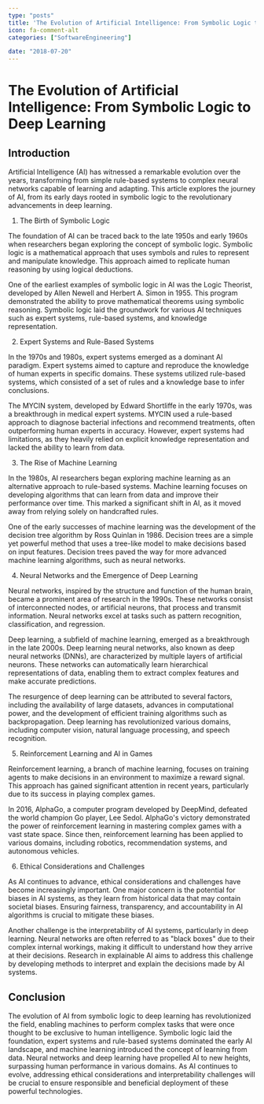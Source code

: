 ```yaml
---
type: "posts"
title: 'The Evolution of Artificial Intelligence: From Symbolic Logic to Deep Learning'
icon: fa-comment-alt
categories: ["SoftwareEngineering"]

date: "2018-07-20"
---
```




# The Evolution of Artificial Intelligence: From Symbolic Logic to Deep Learning

## Introduction

Artificial Intelligence (AI) has witnessed a remarkable evolution over the years, transforming from simple rule-based systems to complex neural networks capable of learning and adapting. This article explores the journey of AI, from its early days rooted in symbolic logic to the revolutionary advancements in deep learning.

1. The Birth of Symbolic Logic

The foundation of AI can be traced back to the late 1950s and early 1960s when researchers began exploring the concept of symbolic logic. Symbolic logic is a mathematical approach that uses symbols and rules to represent and manipulate knowledge. This approach aimed to replicate human reasoning by using logical deductions.

One of the earliest examples of symbolic logic in AI was the Logic Theorist, developed by Allen Newell and Herbert A. Simon in 1955. This program demonstrated the ability to prove mathematical theorems using symbolic reasoning. Symbolic logic laid the groundwork for various AI techniques such as expert systems, rule-based systems, and knowledge representation.

2. Expert Systems and Rule-Based Systems

In the 1970s and 1980s, expert systems emerged as a dominant AI paradigm. Expert systems aimed to capture and reproduce the knowledge of human experts in specific domains. These systems utilized rule-based systems, which consisted of a set of rules and a knowledge base to infer conclusions.

The MYCIN system, developed by Edward Shortliffe in the early 1970s, was a breakthrough in medical expert systems. MYCIN used a rule-based approach to diagnose bacterial infections and recommend treatments, often outperforming human experts in accuracy. However, expert systems had limitations, as they heavily relied on explicit knowledge representation and lacked the ability to learn from data.

3. The Rise of Machine Learning

In the 1980s, AI researchers began exploring machine learning as an alternative approach to rule-based systems. Machine learning focuses on developing algorithms that can learn from data and improve their performance over time. This marked a significant shift in AI, as it moved away from relying solely on handcrafted rules.

One of the early successes of machine learning was the development of the decision tree algorithm by Ross Quinlan in 1986. Decision trees are a simple yet powerful method that uses a tree-like model to make decisions based on input features. Decision trees paved the way for more advanced machine learning algorithms, such as neural networks.

4. Neural Networks and the Emergence of Deep Learning

Neural networks, inspired by the structure and function of the human brain, became a prominent area of research in the 1990s. These networks consist of interconnected nodes, or artificial neurons, that process and transmit information. Neural networks excel at tasks such as pattern recognition, classification, and regression.

Deep learning, a subfield of machine learning, emerged as a breakthrough in the late 2000s. Deep learning neural networks, also known as deep neural networks (DNNs), are characterized by multiple layers of artificial neurons. These networks can automatically learn hierarchical representations of data, enabling them to extract complex features and make accurate predictions.

The resurgence of deep learning can be attributed to several factors, including the availability of large datasets, advances in computational power, and the development of efficient training algorithms such as backpropagation. Deep learning has revolutionized various domains, including computer vision, natural language processing, and speech recognition.

5. Reinforcement Learning and AI in Games

Reinforcement learning, a branch of machine learning, focuses on training agents to make decisions in an environment to maximize a reward signal. This approach has gained significant attention in recent years, particularly due to its success in playing complex games.

In 2016, AlphaGo, a computer program developed by DeepMind, defeated the world champion Go player, Lee Sedol. AlphaGo's victory demonstrated the power of reinforcement learning in mastering complex games with a vast state space. Since then, reinforcement learning has been applied to various domains, including robotics, recommendation systems, and autonomous vehicles.

6. Ethical Considerations and Challenges

As AI continues to advance, ethical considerations and challenges have become increasingly important. One major concern is the potential for biases in AI systems, as they learn from historical data that may contain societal biases. Ensuring fairness, transparency, and accountability in AI algorithms is crucial to mitigate these biases.

Another challenge is the interpretability of AI systems, particularly in deep learning. Neural networks are often referred to as "black boxes" due to their complex internal workings, making it difficult to understand how they arrive at their decisions. Research in explainable AI aims to address this challenge by developing methods to interpret and explain the decisions made by AI systems.

## Conclusion

The evolution of AI from symbolic logic to deep learning has revolutionized the field, enabling machines to perform complex tasks that were once thought to be exclusive to human intelligence. Symbolic logic laid the foundation, expert systems and rule-based systems dominated the early AI landscape, and machine learning introduced the concept of learning from data. Neural networks and deep learning have propelled AI to new heights, surpassing human performance in various domains. As AI continues to evolve, addressing ethical considerations and interpretability challenges will be crucial to ensure responsible and beneficial deployment of these powerful technologies.